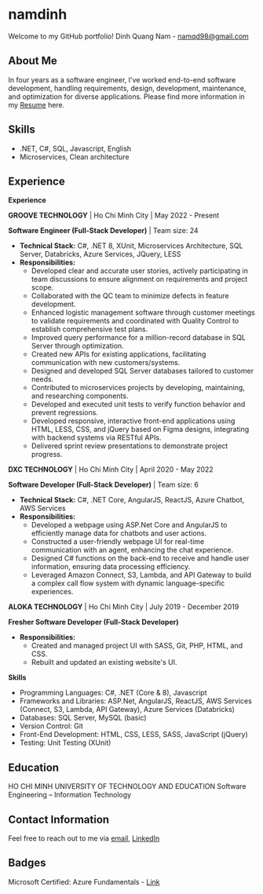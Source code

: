 # namdinh

Welcome to my GitHub portfolio! 
Dinh Quang Nam - namqd98@gmail.com
## About Me

In four years as a software engineer, I've worked end-to-end software development, handling requirements, design, development, maintenance, and optimization for diverse applications. 
Please find more information in my [Resume](https://drive.google.com/file/d/1neIDrnn1-xGK8we3NsMqmCE4KPr8SEuC/view?usp=sharing) here.

## Skills

- .NET, C#, SQL, Javascript, English
- Microservices, Clean architecture

## Experience

**Experience**

**GROOVE TECHNOLOGY** | Ho Chi Minh City | May 2022 - Present

**Software Engineer (Full-Stack Developer)** | Team size: 24

* **Technical Stack:** C#, .NET 8, XUnit, Microservices Architecture, SQL Server, Databricks, Azure Services, JQuery, LESS
* **Responsibilities:**
    * Developed clear and accurate user stories, actively participating in team discussions to ensure alignment on requirements and project scope.
    * Collaborated with the QC team to minimize defects in feature development.
    * Enhanced logistic management software through customer meetings to validate requirements and coordinated with Quality Control to establish comprehensive test plans.
    * Improved query performance for a million-record database in SQL Server through optimization.
    * Created new APIs for existing applications, facilitating communication with new customers/systems.
    * Designed and developed SQL Server databases tailored to customer needs.
    * Contributed to microservices projects by developing, maintaining, and researching components.
    * Developed and executed unit tests to verify function behavior and prevent regressions.
    * Developed responsive, interactive front-end applications using HTML, LESS, CSS, and jQuery based on Figma designs, integrating with backend systems via RESTful APIs.
    * Delivered sprint review presentations to demonstrate project progress.

**DXC TECHNOLOGY** | Ho Chi Minh City | April 2020 - May 2022

**Software Developer (Full-Stack Developer)** | Team size: 6

* **Technical Stack:** C#, .NET Core, AngularJS, ReactJS, Azure Chatbot, AWS Services
* **Responsibilities:**
    * Developed a webpage using ASP.Net Core and AngularJS to efficiently manage data for chatbots and user actions.
    * Constructed a user-friendly webpage UI for real-time communication with an agent, enhancing the chat experience.
    * Designed C# functions on the back-end to receive and handle user information, ensuring data processing efficiency.
    * Leveraged Amazon Connect, S3, Lambda, and API Gateway to build a complex call flow system with dynamic language-specific experiences. 

**ALOKA TECHNOLOGY** | Ho Chi Minh City | July 2019 - December 2019

**Fresher Software Developer (Full-Stack Developer)**

* **Responsibilities:**
    * Created and managed project UI with SASS, Git, PHP, HTML, and CSS.
    * Rebuilt and updated an existing website's UI. 

**Skills**

* Programming Languages: C#, .NET (Core & 8), Javascript
* Frameworks and Libraries: ASP.Net, AngularJS, ReactJS, AWS Services (Connect, S3, Lambda, API Gateway), Azure Services (Databricks)
* Databases: SQL Server, MySQL (basic)
* Version Control: Git
* Front-End Development: HTML, CSS, LESS, SASS, JavaScript (jQuery)
* Testing: Unit Testing (XUnit)

## Education

HO CHI MINH UNIVERSITY OF TECHNOLOGY AND EDUCATION
Software Engineering – Information Technology

## Contact Information

Feel free to reach out to me via [email](namqd98@gmail.com), [LinkedIn](https://www.linkedin.com/in/namqd98/)

## Badges

Microsoft Certified: Azure Fundamentals - [Link](https://learn.microsoft.com/api/credentials/share/en-us/DinhNamQuang-8710/B24B5436D067A763?sharingId=ED8C95F30F31271D)
